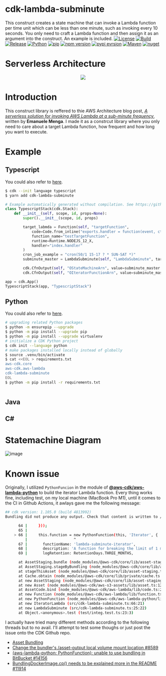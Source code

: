 # cdk-lambda-subminute

This construct creates a state machine that can invoke a Lambda function per time unit which can be less than one minute, such as invoking every 10 seconds. You only need to craft a Lambda function and then assign it as an argument into the construct. An example is included.
[![License](https://img.shields.io/badge/License-Apache%202.0-green)](https://opensource.org/licenses/Apache-2.0)
[![Build](https://github.com/HsiehShuJeng/cdk-lambda-subminute/actions/workflows/build.yml/badge.svg)](https://github.com/HsiehShuJeng/cdk-lambda-subminute/actions/workflows/build.yml) [![Release](https://github.com/HsiehShuJeng/cdk-lambda-subminute/workflows/Release/badge.svg)](https://github.com/HsiehShuJeng/cdk-lambda-subminute/actions/workflows/release.yml)
[![Python](https://img.shields.io/pypi/pyversions/cdk-lambda-subminute)](https://pypi.org/) [![pip](https://img.shields.io/badge/pip%20install-cdk--lambda--subminute-blue)](https://pypi.org/project/cdk-lambda-subminute/)
[![npm version](https://img.shields.io/npm/v/cdk-lambda-subminute)](https://www.npmjs.com/package/cdk-lambda-subminute) [![pypi evrsion](https://img.shields.io/pypi/v/cdk-lambda-subminute)](https://pypi.org/project/cdk-lambda-subminute/) [![Maven](https://search.maven.org/search?q=a:cdk-lambda-subminute)](https://search.maven.org/) [![nuget](https://img.shields.io/nuget/v/Lambda.Subminute)](https://www.nuget.org/packages/Lambda.Subminute/)

# Serverless Architecture

<p align="center"><img src="/images/cdk_lambda_subminute.png"/></p>

# Introduction

This construct library is reffered to thie AWS Architecture blog post, [*A serverless solution for invoking AWS Lambda at a sub-minute frequency*](https://aws.amazon.com/tw/blogs/architecture/a-serverless-solution-for-invoking-aws-lambda-at-a-sub-minute-frequency/), written by **Emanuele Menga**. I made it as a constrcut library where you only need to care about a target Lambda function, how frequent and how long you want to execute.

# Example

## Typescript

You could also refer to [here](/src/demo/typescript/).

```bash
$ cdk --init language typescript
$ yarn add cdk-lambda-subminute
```

```python
# Example automatically generated without compilation. See https://github.com/aws/jsii/issues/826
class TypescriptStack(cdk.Stack):
    def __init__(self, scope, id, props=None):
        super().__init__(scope, id, props)

        target_labmda = Function(self, "targetFunction",
            code=Code.from_inline("exports.handler = function(event, ctx, cb) { return cb(null, \"hi\"); })"), # It's just a simple function for demonstration purpose only.
            function_name="testTargetFunction",
            runtime=Runtime.NODEJS_12_X,
            handler="index.handler"
        )
        cron_job_example = "cron(50/1 15-17 ? * SUN-SAT *)"
        subminute_master = LambdaSubminute(self, "LambdaSubminute", target_function=target_labmda, conjob_expression=cron_job_example)

        cdk.CfnOutput(self, "OStateMachineArn", value=subminute_master.state_machine_arn)
        cdk.CfnOutput(self, "OIteratorFunctionArn", value=subminute_master.iterator_function.function_arn)

app = cdk.App()
TypescriptStack(app, "TypescriptStack")
```

## Python

You could also refer to [here](/src/demo/python/).

```bash
# upgrading related Python packages
$ python -m ensurepip --upgrade
$ python -m pip install --upgrade pip
$ python -m pip install --upgrade virtualenv
# initialize a CDK Python project
$ cdk init --language python
# make packages installed locally instead of globally
$ source .venv/bin/activate
$ cat <<EOL > requirements.txt
aws-cdk.core
aws-cdk.aws-lambda
cdk-lambda-subminute
EOL
$ python -m pip install -r requirements.txt
```

```python
```

## Java

## C#

# Statemachine Diagram

![image](/images/statemachine_diagram.png)

# Known issue

Originally, I utilized `PythonFuncion` in the module of [**@aws-cdk/aws-lambda-python**](https://docs.aws.amazon.com/cdk/api/latest/docs/aws-lambda-python-readme.html) to build the iterator Lambda function. Every thing works fine, including test, on my local machine (MacBook Pro M1), until it comes to the CI in Github Actions, it awlays gave me the following message:

```bash
## cdk version: 1.105.0 (build 4813992)
Bundling did not produce any output. Check that content is written to /asset-output.

      64 |     }));
      65 |
    > 66 |     this.function = new PythonFunction(this, 'Iterator', {
         |                     ^
      67 |       functionName: 'lambda-subminute-iterator',
      68 |       description: 'A function for breaking the limit of 1 minute with the CloudWatch Rules.',
      69 |       logRetention: RetentionDays.THREE_MONTHS,

      at AssetStaging.bundle (node_modules/@aws-cdk/core/lib/asset-staging.ts:484:13)
      at AssetStaging.stageByBundling (node_modules/@aws-cdk/core/lib/asset-staging.ts:328:10)
      at stageThisAsset (node_modules/@aws-cdk/core/lib/asset-staging.ts:194:35)
      at Cache.obtain (node_modules/@aws-cdk/core/lib/private/cache.ts:24:13)
      at new AssetStaging (node_modules/@aws-cdk/core/lib/asset-staging.ts:219:44)
      at new Asset (node_modules/@aws-cdk/aws-s3-assets/lib/asset.ts:127:21)
      at AssetCode.bind (node_modules/@aws-cdk/aws-lambda/lib/code.ts:277:20)
      at new Function (node_modules/@aws-cdk/aws-lambda/lib/function.ts:583:29)
      at new PythonFunction (node_modules/@aws-cdk/aws-lambda-python/lib/function.ts:106:5)
      at new IteratorLambda (src/cdk-lambda-subminute.ts:66:21)
      at new LambdaSubminute (src/cdk-lambda-subminute.ts:25:22)
      at Object.<anonymous>.test (test/integ.test.ts:23:3)
```

I actually have tried many different methods according to the following threads but to no avail.  I'll attempt to test some thoughs or just post the issue onto the CDK Github repo.

* [Asset Bundling](https://docs.aws.amazon.com/cdk/api/latest/docs/aws-s3-assets-readme.html#asset-bundling)
* [Change the bundler's /asset-output local volume mount location #8589](https://github.com/aws/aws-cdk/issues/8589)
* [(aws-lambda-python: PythonFunction): unable to use bundling in BitBucket #14156](https://github.com/aws/aws-cdk/issues/14516)
* [BundlingDockerImage.cp() needs to be explained more in the README #11914](https://github.com/aws/aws-cdk/issues/11914)
